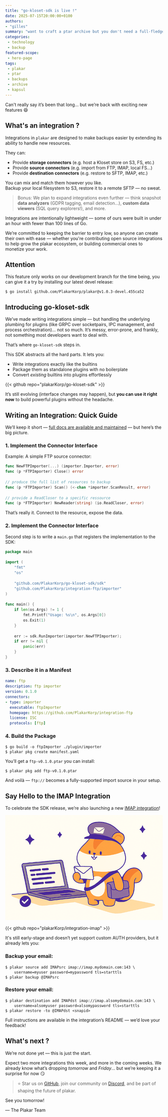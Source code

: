 ```yaml
---
title: "go-kloset-sdk is live !"
date: 2025-07-15T20:00:00+0100
authors:
- "gilles"
summary: "want to craft a ptar archive but you don't need a full-fledged backup solution ? here comes kapsul, our ptar-specific tool, providing all you need from building to restoring and inspecting."
categories:
 - technology
 - backup
featured-scope:
 - hero-page
tags:
 - plakar
 - ptar
 - backups
 - archive
 - kapsul
---
```


Can't really say it’s been that long... but we’re back with exciting new features 😄


## What's an integration ?


Integrations in `plakar` are designed to make backups easier by extending its ability to handle new resources.

They can:

- Provide **storage connectors** (e.g. host a Kloset store on S3, FS, etc.)
- Provide **source connectors** (e.g. import from FTP, IMAP, local FS…)
- Provide **destination connectors** (e.g. restore to SFTP, IMAP, etc.)

You can mix and match them however you like.  
Backup your local filesystem to S3, restore it to a remote SFTP — no sweat.

> Bonus: We plan to expand integrations even further — think snapshot **data analyzers** (GDPR tagging, email detection…), **custom data viewers** (SQL query explorers!), and more.

Integrations are intentionally lightweight — some of ours were built in under an hour with fewer than 100 lines of Go.

We’re committed to keeping the barrier to entry low, so anyone can create their own with ease — whether you're contributing open source integrations to help grow the plakar ecosystem, or building commercial ones to monetize your work.


## Attention

This feature only works on our development branch for the time being,
you can give it a try by installing our latest devel release:

```
$ go install github.com/PlakarKorp/plakar@v1.0.3-devel.455ca52
```


## Introducing go-kloset-sdk

We’ve made writing integrations simple — but handling the underlying plumbing for plugins (like GRPC over socketpairs, IPC management, and process orchestration)...
not so much. It’s messy, error-prone, and frankly, not something most developers want to deal with.

That’s where `go-kloset-sdk` steps in.

This SDK abstracts all the hard parts. It lets you:

- Write integrations exactly like the builtins
- Package them as standalone plugins with no boilerplate
- Convert *existing* builtins into plugins effortlessly

{{< github repo="plakarKorp/go-kloset-sdk" >}}

It’s still evolving (interface changes may happen), but **you can use it right now** to build powerful plugins without the headache.


## Writing an Integration: Quick Guide

We’ll keep it short — [full docs are available and maintained](https://plakar.io/docs/main/integrations/) — but here’s the big picture.


### 1. Implement the Connector Interface

Example: A simple FTP source connector:

```go
func NewFTPImporter(...) (importer.Importer, error)
func (p *FTPImporter) Close() error

// produce the full list of resources to backup
func (p *FTPImporter) Scan() (<-chan *importer.ScanResult, error)

// provide a ReadCloser to a specific ressource 
func (p *FTPImporter) NewReader(string) (io.ReadCloser, error)
```

That’s really it. Connect to the resource, expose the data.

### 2. Implement the Connector Interface

Second step is to write a `main.go` that registers the implementation to the SDK:

```go
package main

import (
	"fmt"
	"os"

	"github.com/PlakarKorp/go-kloset-sdk/sdk"
	"github.com/PlakarKorp/integration-ftp/importer"
)

func main() {
	if len(os.Args) != 1 {
		fmt.Printf("Usage: %s\n", os.Args[0])
		os.Exit(1)
	}

	err := sdk.RunImporter(importer.NewFTPImporter);
    if err != nil {
		panic(err)
	}
}
```

### 3. Describe it in a Manifest

```yaml
name: ftp
description: ftp importer
version: 0.1.0
connectors:
- type: importer
  executable: ftpImporter
  homepage: https://github.com/PlakarKorp/integration-ftp
  license: ISC
  protocols: [ftp]
```


### 4. Build the Package

```
$ go build -o ftpImporter ./plugin/importer
$ plakar pkg create manifest.yaml
```

You’ll get a `ftp-v0.1.0.ptar` you can install:

```
$ plakar pkg add ftp-v0.1.0.ptar
```

And voilà — `ftp://` becomes a fully-supported import source in your setup.


## Say Hello to the IMAP Integration

To celebrate the SDK release, we’re also launching a new [IMAP integration](/integrations/imap)!

![](integration-imap.png)

{{< github repo="plakarKorp/integration-imap" >}}

It's still early-stage and doesn’t yet support custom AUTH providers, but it already lets you:

### Backup your email:
```
$ plakar source add IMAPsrc imap://imap.mydomain.com:143 \
    username=myuser password=mypassword tls=starttls
$ plakar backup @IMAPsrc
```

### Restore your email:

```
$ plakar destination add IMAPdst imap://imap.alsomydomain.com:143 \
    username=alsomyuser password=alsomypassword tls=starttls
$ plakar restore -to @IMAPdst <snapid> 
```

Full instructions are available in the integration’s README — we’d love your feedback!


## What's next ?

We’re not done yet — this is just the start.

Expect two more integrations this week, and more in the coming weeks.
We already know what’s dropping _tomorrow_ and _Friday_... but we’re keeping it a surprise for now 😏

> ⭐ Star us on [GitHub](https://github.com/PlakarKorp/plakar), join our community on [Discord](https://discord.com/invite/uqdP9Wfzx3), and be part of shaping the future of plakar.

See you tomorrow!

— The Plakar Team